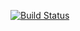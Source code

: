 [![Build Status](https://app.travis-ci.com/AlexeyDudnik/lab05.svg?token=W6Wgx3DeiqGCzx5xK4yw&branch=master)](https://app.travis-ci.com/AlexeyDudnik/lab05)

